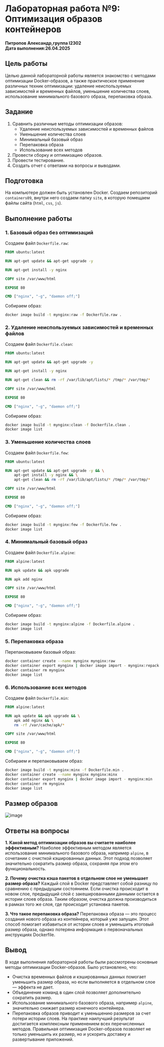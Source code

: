 # Лабораторная работа №9: Оптимизация образов контейнеров

**Питропов Александр,группа I2302**  
**Дата выполнения:26.04.2025** 

## Цель работы
Целью данной лабораторной работы является знакомство с методами оптимизации Docker-образов, а также практическое применение различных техник оптимизации: удаление неиспользуемых зависимостей и временных файлов, уменьшение количества слоев, использование минимального базового образа, перепаковка образа.

## Задание
1. Сравнить различные методы оптимизации образов:
   - Удаление неиспользуемых зависимостей и временных файлов
   - Уменьшение количества слоев
   - Минимальный базовый образ
   - Перепаковка образа
   - Использование всех методов
2. Провести сборку и оптимизацию образов.
3. Провести тестирование.
4. Создать отчет с ответами на вопросы и выводами.

## Подготовка
На компьютере должен быть установлен Docker.
Создаем репозиторий `containers09`, внутри него создаем папку `site`, в которую помещаем файлы сайта (`html`, `css`, `js`).

## Выполнение работы

### 1. Базовый образ без оптимизаций
Создаем файл `Dockerfile.raw`:

```Dockerfile
FROM ubuntu:latest

RUN apt-get update && apt-get upgrade -y

RUN apt-get install -y nginx

COPY site /var/www/html

EXPOSE 80

CMD ["nginx", "-g", "daemon off;"]
```

Собираем образ:
```bash
docker image build -t mynginx:raw -f Dockerfile.raw .
```

### 2. Удаление неиспользуемых зависимостей и временных файлов
Создаем файл `Dockerfile.clean`:

```Dockerfile
FROM ubuntu:latest

RUN apt-get update && apt-get upgrade -y

RUN apt-get install -y nginx

RUN apt-get clean && rm -rf /var/lib/apt/lists/* /tmp/* /var/tmp/*

COPY site /var/www/html

EXPOSE 80

CMD ["nginx", "-g", "daemon off;"]
```

Собираем образ:
```bash
docker image build -t mynginx:clean -f Dockerfile.clean .
docker image list
```

### 3. Уменьшение количества слоев
Создаем файл `Dockerfile.few`:

```Dockerfile
FROM ubuntu:latest

RUN apt-get update && apt-get upgrade -y && \
    apt-get install -y nginx && \
    apt-get clean && rm -rf /var/lib/apt/lists/* /tmp/* /var/tmp/*

COPY site /var/www/html

EXPOSE 80

CMD ["nginx", "-g", "daemon off;"]
```

Собираем образ:
```bash
docker image build -t mynginx:few -f Dockerfile.few .
docker image list
```

### 4. Минимальный базовый образ
Создаем файл `Dockerfile.alpine`:

```Dockerfile
FROM alpine:latest

RUN apk update && apk upgrade

RUN apk add nginx

COPY site /var/www/html

EXPOSE 80

CMD ["nginx", "-g", "daemon off;"]
```

Собираем образ:
```bash
docker image build -t mynginx:alpine -f Dockerfile.alpine .
docker image list
```

### 5. Перепаковка образа
Перепаковываем базовый образ:
```bash
docker container create --name mynginx mynginx:raw
docker container export mynginx | docker image import - mynginx:repack
docker container rm mynginx
docker image list
```

### 6. Использование всех методов
Создаем файл `Dockerfile.min`:

```Dockerfile
FROM alpine:latest

RUN apk update && apk upgrade && \
    apk add nginx && \
    rm -rf /var/cache/apk/*

COPY site /var/www/html

EXPOSE 80

CMD ["nginx", "-g", "daemon off;"]
```

Собираем и перепаковываем образ:
```bash
docker image build -t mynginx:minx -f Dockerfile.min .
docker container create --name mynginx mynginx:minx
docker container export mynginx | docker image import - mynginx:min
docker container rm mynginx
docker image list
```

## Размер образов

![image](https://i.imgur.com/EKvaAlD.jpeg)

## Ответы на вопросы

**1. Какой метод оптимизации образов вы считаете наиболее эффективным?**
Наиболее эффективным методом является использование минимального базового образа, например `alpine`, в сочетании с очисткой кэшированных данных. Этот подход позволяет значительно сократить размер образа, сохраняя при этом его функциональность.

**2. Почему очистка кэша пакетов в отдельном слое не уменьшает размер образа?**
Каждый слой в Docker представляет собой разницу по сравнению с предыдущим состоянием. Если очистка происходит в новом слое, предыдущий слой с закешированными данными остается в истории слоев образа. Таким образом, очистка должна производиться в рамках того же слоя, где происходит установка пакетов.

**3. Что такое перепаковка образа?**
Перепаковка образа — это процесс создания нового образа из контейнера, который уже запущен. Этот способ помогает избавиться от истории слоев и уменьшить итоговый размер образа, однако потеряна информация о первоначальных инструкциях Dockerfile.

## Вывод
В ходе выполнения лабораторной работы были рассмотрены основные методы оптимизации Docker-образов. Было установлено, что:
- Очистка временных файлов и кэшированных данных помогает уменьшить размер образа, но если выполняется в отдельном слое — эффекта не дает.
- Объединение команд в один слой позволяет дополнительно сократить размер.
- Использование минимального базового образа, например `alpine`, значительно снижает размер конечного контейнера.
- Перепаковка образов приводит к уменьшению размеров за счет потери истории слоев.
На практике наилучший результат достигается комплексным применением всех перечисленных методов. Правильная оптимизация Docker-образов позволяет не только уменьшить их размер, но и ускорить доставку и развертывание приложений.
